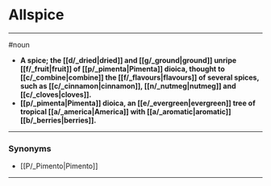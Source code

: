 # Allspice
---
#noun
- **A spice; the [[d/_dried|dried]] and [[g/_ground|ground]] unripe [[f/_fruit|fruit]] of [[p/_pimenta|Pimenta]] dioica, thought to [[c/_combine|combine]] the [[f/_flavours|flavours]] of several spices, such as [[c/_cinnamon|cinnamon]], [[n/_nutmeg|nutmeg]] and [[c/_cloves|cloves]].**
- **[[p/_pimenta|Pimenta]] dioica, an [[e/_evergreen|evergreen]] tree of tropical [[a/_america|America]] with [[a/_aromatic|aromatic]] [[b/_berries|berries]].**
---
### Synonyms
- [[P/_Pimento|Pimento]]
---

